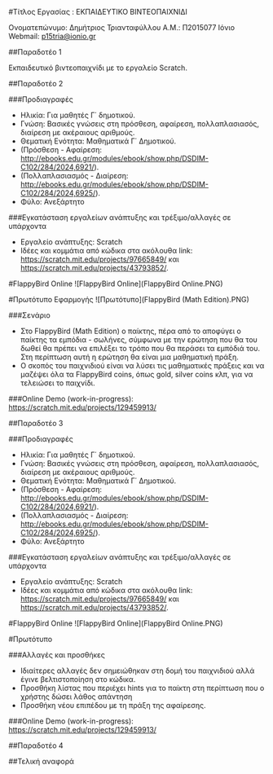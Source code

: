 ﻿#Τίτλος Εργασίας : ΕΚΠΑΙΔΕΥΤΙΚΟ ΒΙΝΤΕΟΠΑΙΧΝΙΔΙ

Ονοματεπώνυμο: Δημήτριος Τριανταφύλλου
Α.Μ.: Π2015077
Ιόνιο Webmail: p15tria@ionio.gr

##Παραδοτέο 1

Εκπαιδευτικό βιντεοπαιχνίδι με το εργαλείο Scratch.

##Παραδοτέο 2

###Προδιαγραφές

* Ηλικία: Για μαθητές Γ΄ δημοτικού.
* Γνώση: Βασικές γνώσεις στη πρόσθεση, αφαίρεση, πολλαπλασιασός, διαίρεση με ακέραιους αριθμούς.
* Θεματική Ενότητα: Μαθηματικά Γ΄ Δημοτικού.
 * (Πρόσθεση - Αφαίρεση: http://ebooks.edu.gr/modules/ebook/show.php/DSDIM-C102/284/2024,6921/).
 * (Πολλαπλασιασμός - Διαίρεση: http://ebooks.edu.gr/modules/ebook/show.php/DSDIM-C102/284/2024,6925/).
* Φύλο: Ανεξάρτητο

###Εγκατάσταση εργαλείων ανάπτυξης και τρέξιμο/αλλαγές σε υπάρχοντα

*	Εργαλείο ανάπτυξης: Scratch
* Ιδέες και κομμάτια από κώδικα στα ακόλουθα link: https://scratch.mit.edu/projects/97665849/ και                https://scratch.mit.edu/projects/43793852/.

#FlappyBird Online
![FlappyBird Online](FlappyBird Online.PNG)

#Πρωτότυπο Εφαρμογής
![Πρωτότυπο](FlappyBird (Math Edition).PNG)

###Σενάριο

* Στο FlappyBird (Math Edition) ο παίκτης, πέρα από το αποφύγει ο παίκτης τα εμπόδια - σωλήνες, σύμφωνα με την ερώτηση 
  που θα του δωθεί θα πρέπει να επιλέξει το τρόπο που θα περάσει τα εμπόδιά του. Στη περίπτωση αυτή η ερώτηση θα είναι 
  μια μαθηματική πράξη.
* Ο σκοπός του παιχνιδιού είναι να λύσει τις μαθηματικές πράξεις και να μαζέψει όλα τα FlappyBird coins, όπως gold, silver coins κλπ,     για να τελειώσει το παιχνίδι.

###Online Demo (work-in-progress): https://scratch.mit.edu/projects/129459913/


##Παραδοτέο 3

###Προδιαγραφές

* Ηλικία: Για μαθητές Γ΄ δημοτικού.
* Γνώση: Βασικές γνώσεις στη πρόσθεση, αφαίρεση, πολλαπλασιασός, διαίρεση με ακέραιους αριθμούς.
* Θεματική Ενότητα: Μαθηματικά Γ΄ Δημοτικού.
 * (Πρόσθεση - Αφαίρεση: http://ebooks.edu.gr/modules/ebook/show.php/DSDIM-C102/284/2024,6921/).
 * (Πολλαπλασιασμός - Διαίρεση: http://ebooks.edu.gr/modules/ebook/show.php/DSDIM-C102/284/2024,6925/).
* Φύλο: Ανεξάρτητο

###Εγκατάσταση εργαλείων ανάπτυξης και τρέξιμο/αλλαγές σε υπάρχοντα

*	Εργαλείο ανάπτυξης: Scratch
* Ιδέες και κομμάτια από κώδικα στα ακόλουθα link: https://scratch.mit.edu/projects/97665849/ και                https://scratch.mit.edu/projects/43793852/.

#FlappyBird Online
![FlappyBird Online](FlappyBird Online.PNG)

#Πρωτότυπο

###Αλλαγές και προσθήκες

* Ιδιαίτερες αλλαγές δεν σημειώθηκαν στη δομή του παιχνιδιού αλλά έγινε βελτιστοποίηση στο κώδικα.
* Προσθήκη λίστας που περιέχει hints για το παίκτη στη περίπτωση που ο χρήστης δώσει λάθος απάντηση
* Προσθήκη νέου επιπέδου με τη πράξη της αφαίρεσης.

###Online Demo (work-in-progress): https://scratch.mit.edu/projects/129459913/

##Παραδοτέο 4


##Τελική αναφορά


